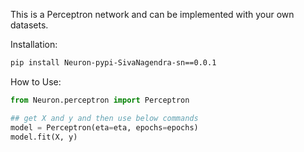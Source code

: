 
This is a Perceptron network and can be implemented with your own datasets.

Installation:
```bash
pip install Neuron-pypi-SivaNagendra-sn==0.0.1
```

How to Use:
```python
from Neuron.perceptron import Perceptron

## get X and y and then use below commands
model = Perceptron(eta=eta, epochs=epochs)
model.fit(X, y)
